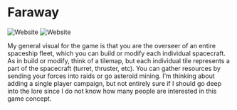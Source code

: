 # Faraway

![Website](https://img.shields.io/website?up_message=online&down_message=offline&url=https%3A%2F%2Ffarawaygame.net%2F)
![Website](https://img.shields.io/website?up_message=online&down_message=offline&url=http%3A%2F%2Fdeveloper.farawaygame.net%2F&label=docs)

My general visual for the game is that you are the overseer of an entire spaceship fleet, which you can build or modify each individual spacecraft. As in build or modify, think of a tilemap, but each individual tile represents a part of the spacecraft (turret, thruster, etc). You can gather resources by sending your forces into raids or go asteroid mining. I’m thinking about adding a single player campaign, but not entirely sure if I should go deep into the lore since I do not know how many people are interested in this game concept.
